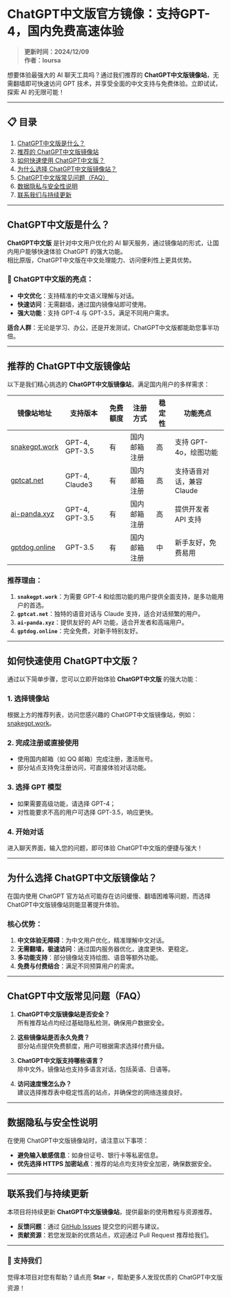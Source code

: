 # ChatGPT中文版官方镜像：支持GPT-4，国内免费高速体验

> **更新时间：2024/12/09**  
> **作者：loursa**  

想要体验最强大的 AI 聊天工具吗？通过我们推荐的 **ChatGPT中文版镜像站**，无需翻墙即可快速访问 GPT 技术，并享受全面的中文支持与免费体验。立即试试，探索 AI 的无限可能！  

---

## 📋 目录
1. [ChatGPT中文版是什么？](#chatgpt中文版是什么)  
2. [推荐的 ChatGPT中文版镜像站](#推荐的-chatgpt中文版镜像站)  
3. [如何快速使用 ChatGPT中文版？](#如何快速使用-chatgpt中文版)  
4. [为什么选择 ChatGPT中文版镜像站？](#为什么选择-chatgpt中文版镜像站)  
5. [ChatGPT中文版常见问题（FAQ）](#chatgpt中文版常见问题faq)  
6. [数据隐私与安全性说明](#数据隐私与安全性说明)  
7. [联系我们与持续更新](#联系我们与持续更新)  

---

## ChatGPT中文版是什么？

**ChatGPT中文版** 是针对中文用户优化的 AI 聊天服务，通过镜像站的形式，让国内用户能够快速体验 ChatGPT 的强大功能。  
相比原版，ChatGPT中文版在中文处理能力、访问便利性上更具优势。  

### 🌟 ChatGPT中文版的亮点：  
- **中文优化**：支持精准的中文语义理解与对话。  
- **快速访问**：无需翻墙，通过国内镜像站即可使用。  
- **强大功能**：支持 GPT-4 与 GPT-3.5，满足不同用户需求。  

**适合人群**：无论是学习、办公，还是开发测试，ChatGPT中文版都能助您事半功倍。  

---

## 推荐的 ChatGPT中文版镜像站

以下是我们精心挑选的 **ChatGPT中文版镜像站**，满足国内用户的多样需求：

| 镜像站地址            | 支持版本         | 免费额度   | 注册方式         | 稳定性 | 功能亮点             |
|-----------------------|------------------|-----------|------------------|-------|----------------------|
| [snakegpt.work](https://snakegpt.work) | GPT-4, GPT-3.5  | 有         | 国内邮箱注册      | 高     | 支持 GPT-4o，绘图功能 |
| [gptcat.net](https://gptcat.net)       | GPT-4, Claude3  | 有         | 国内邮箱注册      | 高     | 支持语音对话，兼容 Claude |
| [ai-panda.xyz](https://ai-panda.xyz/login?invite_code=34137c47)   | GPT-4, GPT-3.5  | 有         | 国内邮箱注册      | 高     | 提供开发者 API 支持 |
| [gptdog.online](https://gptdog.online) | GPT-3.5         | 有         | 国内邮箱注册      | 中     | 新手友好，免费易用   |

### 推荐理由：  
1. **`snakegpt.work`**：为需要 GPT-4 和绘图功能的用户提供全面支持，是多功能用户的首选。  
2. **`gptcat.net`**：独特的语音对话与 Claude 支持，适合对话频繁的用户。  
3. **`ai-panda.xyz`**：提供友好的 API 功能，适合开发者和高端用户。  
4. **`gptdog.online`**：完全免费，对新手特别友好。  

---

## 如何快速使用 ChatGPT中文版？

通过以下简单步骤，您可以立即开始体验 **ChatGPT中文版** 的强大功能：

### 1. 选择镜像站  
根据上方的推荐列表，访问您感兴趣的 ChatGPT中文版镜像站，例如：[snakegpt.work](https://snakegpt.work)。  

### 2. 完成注册或直接使用  
- 使用国内邮箱（如 QQ 邮箱）完成注册，激活账号。  
- 部分站点支持免注册访问，可直接体验对话功能。  

### 3. 选择 GPT 模型  
- 如果需要高级功能，请选择 GPT-4；  
- 对性能要求不高的用户可选择 GPT-3.5，响应更快。  

### 4. 开始对话  
进入聊天界面，输入您的问题，即可体验 ChatGPT中文版的便捷与强大！  

---

## 为什么选择 ChatGPT中文版镜像站？

在国内使用 ChatGPT 官方站点可能存在访问缓慢、翻墙困难等问题，而选择 ChatGPT中文版镜像站则能显著提升体验。  

### 核心优势：  
1. **中文体验无障碍**：为中文用户优化，精准理解中文对话。  
2. **无需翻墙，极速访问**：通过国内服务器优化，速度更快、更稳定。  
3. **多功能支持**：部分镜像站支持绘图、语音等额外功能。  
4. **免费与付费结合**：满足不同预算用户的需求。  

---

## ChatGPT中文版常见问题（FAQ）

1. **ChatGPT中文版镜像站是否安全？**  
   所有推荐站点均经过基础隐私检测，确保用户数据安全。  

2. **这些镜像站是否永久免费？**  
   部分站点提供免费额度，用户可根据需求选择付费升级。  

3. **ChatGPT中文版支持哪些语言？**  
   除中文外，镜像站也支持多语言对话，包括英语、日语等。  

4. **访问速度慢怎么办？**  
   建议选择推荐表中稳定性高的站点，并确保您的网络连接良好。  

---

## 数据隐私与安全性说明

在使用 ChatGPT中文版镜像站时，请注意以下事项：  
- **避免输入敏感信息**：如身份证号、银行卡等私密信息。  
- **优先选择 HTTPS 加密站点**：推荐的站点均支持安全加密，确保数据安全。  

---

## 联系我们与持续更新

本项目将持续更新 **ChatGPT中文版镜像站**，提供最新的使用教程与资源推荐。  

- **反馈问题**：通过 [GitHub Issues](https://github.com/your-repo/issues) 提交您的问题与建议。  
- **贡献资源**：若您发现新的优质站点，欢迎通过 Pull Request 推荐给我们。  

---

### 🌟 支持我们
觉得本项目对您有帮助？请点亮 **Star** ⭐，帮助更多人发现优质的 ChatGPT中文版资源！
